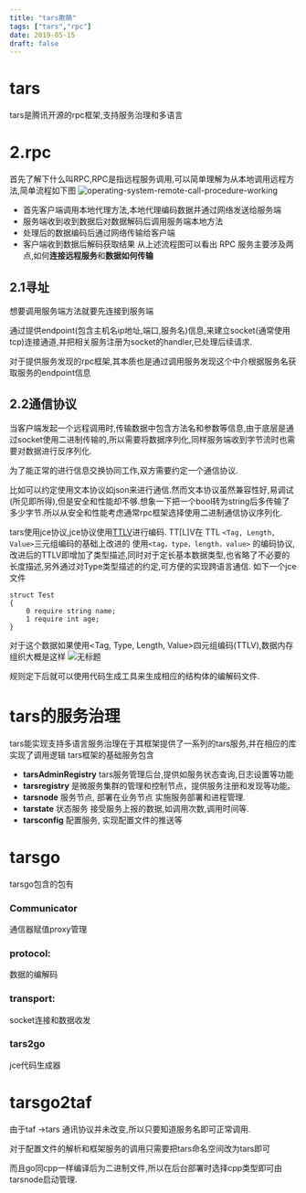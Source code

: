 ```yaml
---
title: "tars欺萌"
tags: ["tars","rpc"]
date: 2019-05-15
draft: false
---
```


# tars
  tars是腾讯开源的rpc框架,支持服务治理和多语言
# 2.rpc
首先了解下什么叫RPC,RPC是指远程服务调用,可以简单理解为从本地调用远程方法,简单流程如下图
![operating-system-remote-call-procedure-working](https://ghost-1251180266.cos.ap-beijing.myqcloud.com/tars_20190515_102643.png)
* 首先客户端调用本地代理方法,本地代理编码数据并通过网络发送给服务端
* 服务端收到收到数据后对数据解码后调用服务端本地方法
* 处理后的数据编码后通过网络传输给客户端
* 客户端收到数据后解码获取结果
从上述流程图可以看出 RPC 服务主要涉及两点,如何**连接远程服务**和**数据如何传输**
##  2.1寻址
想要调用服务端方法就要先连接到服务端

通过提供endpoint(包含主机名ip地址,端口,服务名)信息,来建立socket(通常使用tcp)连接通道,并把相关服务注册为socket的handler,已处理后续请求.

对于提供服务发现的rpc框架,其本质也是通过调用服务发现这个中介根据服务名获取服务的endpoint信息

##  2.2通信协议

当客户端发起一个远程调用时,传输数据中包含方法名和参数等信息,由于底层是通过socket使用二进制传输的,所以需要将数据序列化,同样服务端收到字节流时也需要对数据进行反序列化.

为了能正常的进行信息交换协同工作,双方需要约定一个通信协议.

比如可以约定使用文本协议如json来进行通信.然而文本协议虽然兼容性好,易调试(所见即所得),但是安全和性能却不够.想象一下把一个bool转为string后多传输了多少字节.所以从安全和性能考虑通常rpc框架选择使用二进制通信协议序列化.

tars使用jce协议,jce协议使用[TTLV](https://blog.csdn.net/eddysong9280/article/details/9943969)进行编码.
TT[L]V在 TTL `<Tag, Length, Value>`三元组编码的基础上改进的 使用`<tag，type，length，value>` 的编码协议, 改进后的TTLV即增加了类型描述,同时对于定长基本数据类型,也省略了不必要的长度描述,另外通过对Type类型描述的约定,可方便的实现跨语言通信.
如下一个jce文件
```
struct Test
{
    0 require string name;
    1 require int age;
}
```
对于这个数据如果使用<Tag, Type, Length, Value>四元组编码(TTLV),数据内存组织大概是这样
![无标题](https://ghost-1251180266.cos.ap-beijing.myqcloud.com/tars_20190515_130231.png)

规则定下后就可以使用代码生成工具来生成相应的结构体的编解码文件.

# tars的服务治理
tars能实现支持多语言服务治理在于其框架提供了一系列的tars服务,并在相应的库实现了调用逻辑
tars框架的基础服务包含
* **tarsAdminRegistry** tars服务管理后台,提供如服务状态查询,日志设置等功能
* **tarsregistry** 是微服务集群的管理和控制节点，提供服务注册和发现等功能。
* **tarsnode** 服务节点, 部署在业务节点 实施服务部署和进程管理.
* **tarstate** 状态服务 接受服务上报的数据,如调用次数,调用时间等.
* **tarsconfig** 配置服务, 实现配置文件的推送等


# tarsgo
tarsgo包含的包有
### Communicator 
通信器赋值proxy管理
### protocol:
数据的编解码
### transport:
socket连接和数据收发
### tars2go
jce代码生成器

# tarsgo2taf
由于taf ->tars 通讯协议并未改变,所以只要知道服务名即可正常调用.

对于配置文件的解析和框架服务的调用只需要把tars命名空间改为tars即可

而且go同cpp一样编译后为二进制文件,所以在后台部署时选择cpp类型即可由tarsnode启动管理.